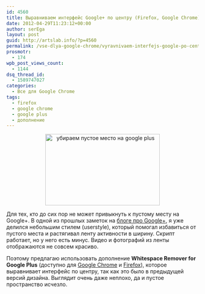 ```yaml
---
id: 4560
title: Выравниваем интерфейс Google+ по центру (Firefox, Google Chrome)
date: 2012-04-29T11:23:12+00:00
author: serEga
layout: post
guid: http://artslab.info/?p=4560
permalink: /vse-dlya-google-chrome/vyravnivaem-interfejs-google-po-centru-firefox-google-chrome/
prosmotr:
  - 174
wpb_post_views_count:
  - 1144
dsq_thread_id:
  - 1589747027
categories:
  - Все для Google Chrome
tags:
  - firefox
  - google chrome
  - google plus
  - дополнение
---
```

<center>
  <a href="{{site.img_cdn}}/whitespace_remover_googleplus.jpg"><img src="{{site.img_cdn}}/whitespace_remover_googleplus-300x187.jpg" alt="убираем пустое место на google plus" title="whitespace_remover_googleplus" width="300" height="187" class="aligncenter size-medium wp-image-4561" srcset="{{site.img_cdn}}/whitespace_remover_googleplus-300x187.jpg 300w, {{site.img_cdn}}/whitespace_remover_googleplus.jpg 640w" sizes="(max-width: 300px) 100vw, 300px" /></a>
</center>

Для тех, кто до сих пор не может привыкнуть к пустому месту на Google+. В одной из прошлых заметок на [блоге про Google+](http://gplusblog.ru/fiks-shiriny-lenty-novogo-interfejsa-google/), я уже делился небольшим стилем (userstyle), который помогал избавиться от пустого места и растягивал ленту активности в ширину. Скрипт работает, но у него есть минус. Видео и фотографий из ленты отображаются не совсем красиво.

Поэтому предлагаю использовать дополнение **Whitespace Remover for Google Plus** (доступно для [Google Chrome](https://chrome.google.com/webstore/detail/hjhgeibimkoddhdkkgimnipkdodobgpm) и [Firefox](https://addons.mozilla.org/it/firefox/addon/whitespace-remover-for-goog/)), которое выравнивает интерфейс по центру, так как это было в предыдущей версий дизайна. Выглядит очень даже неплохо, да и пустое пространство исчезло.